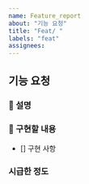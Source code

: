 ```yaml
---
name: Feature_report
about: "기능 요청"
title: "Feat/ "
labels: "feat"
assignees: 
---
```


## 기능 요청

### 📌 설명
<!-- 문제에 대한 간결하고 분명한 설명 -->

### 🎨 구현할 내용
- [] 구현 사항

### 시급한 정도
<!-- 🐢 천천히, 🏃🏻 보통, 🚨 긴급 -->